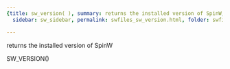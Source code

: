 ```yaml
---
{title: sw_version( ), summary: returns the installed version of SpinW, keywords: sample,
  sidebar: sw_sidebar, permalink: swfiles_sw_version.html, folder: swfiles, mathjax: 'true'}

---
```

returns the installed version of SpinW
 
SW_VERSION()
 
